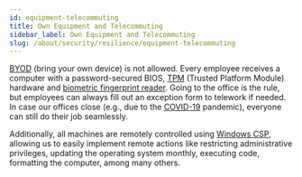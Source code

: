```yaml
---
id: equipment-telecommuting
title: Own Equipment and Telecommuting
sidebar_label: Own Equipment and Telecommuting
slug: /about/security/resilience/equipment-telecommuting
---
```


[BYOD](https://en.wikipedia.org/wiki/Bring_your_own_device)
(bring your own device) is not allowed.
Every employee receives a computer
with a password-secured BIOS,
[TPM](https://docs.microsoft.com/en-us/windows/about/security/information-protection/tpm/trusted-platform-module-overview)
(Trusted Platform Module)
hardware and
[biometric fingerprint reader](/criteria/requirements/231).
Going to the office is the rule,
but employees can always fill out an exception form
to telework if needed.
In case our offices close
(e.g., due to the
[COVID-19](https://en.wikipedia.org/wiki/Coronavirus_disease_2019) pandemic),
everyone can still do their job seamlessly.

Additionally,
all machines are remotely controlled
using [Windows CSP](https://docs.microsoft.com/en-us/windows/client-management/mdm/configuration-service-provider-reference),
allowing us to easily implement remote actions
like restricting administrative privileges,
updating the operating system monthly,
executing code,
formatting the computer,
among many others.
